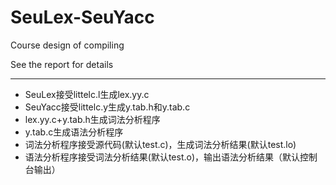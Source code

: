 # SeuLex-SeuYacc
Course design of compiling

See the report for details

----------------------------------------------

+ SeuLex接受littelc.l生成lex.yy.c
+ SeuYacc接受littelc.y生成y.tab.h和y.tab.c
+ lex.yy.c+y.tab.h生成词法分析程序
+ y.tab.c生成语法分析程序
+ 词法分析程序接受源代码(默认test.c)，生成词法分析结果(默认test.lo)
+ 语法分析程序接受词法分析结果(默认test.o)，输出语法分析结果（默认控制台输出）
